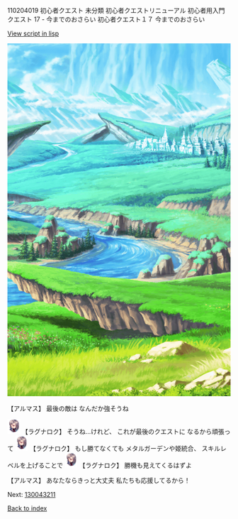 110204019 初心者クエスト 未分類 初心者クエストリニューアル 初心者用入門クエスト 17 - 今までのおさらい 初心者クエスト１７ 今までのおさらい

[View script in lisp](../scripts/110204019.txt)

![plain.png](../images/backgrounds/plain.png)

【アルマス】
最後の敵は
なんだか強そうね

<img src="../images/units/103611.png" alt="103611.png" height="34"/>
【ラグナロク】
そうね…けれど、
これが最後のクエストに
なるから頑張って

<img src="../images/units/103611.png" alt="103611.png" height="34"/>
【ラグナロク】
もし勝てなくても
メタルガーデンや姫統合、
スキルレベルを上げることで

<img src="../images/units/103611.png" alt="103611.png" height="34"/>
【ラグナロク】
勝機も見えてくるはずよ

【アルマス】
あなたならきっと大丈夫
私たちも応援してるから！

Next: [130043211](130043211.md)

[Back to index](index.md)
